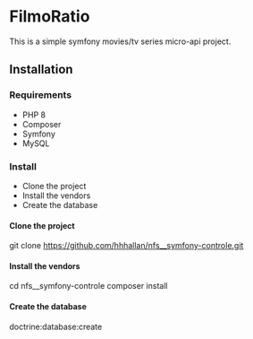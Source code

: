 # FilmoRatio

This is a simple symfony movies/tv series micro-api project.

## Installation

### Requirements

- PHP 8
- Composer
- Symfony
- MySQL

### Install

- Clone the project
- Install the vendors
- Create the database

#### Clone the project

git clone https://github.com/hhhallan/nfs__symfony-controle.git

#### Install the vendors

cd nfs__symfony-controle
composer install

#### Create the database

doctrine:database:create